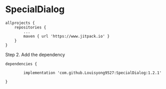 # SpecialDialog

	allprojects {
		repositories {
			...
			maven { url 'https://www.jitpack.io' }
		}
	}
Step 2. Add the dependency

	dependencies {

	        implementation 'com.github.Louisyong9527:SpecialDialog:1.2.1'

	}

